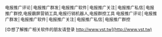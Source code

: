 电报推广评论│电报推广群发│电报推广软件│电报推广关注│电报推广私信│电报推广群控,电报霸屏营销工具,电报行销机器人,电报群控工具
电报推广评论│电报推广群发│电报推广软件│电报推广关注│电报推广私信│电报推广群控

[😍想了解推广相关软件的朋友请登录 http://www.vst.tw](http://www.vst.tw)




